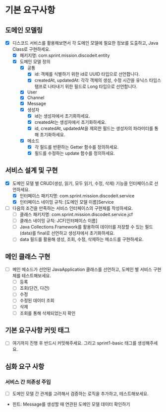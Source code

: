 # 기본 요구사항

## 도메인 모델링

- [x] 디스코드 서비스를 활용해보면서 각 도메인 모델에 필요한 정보를 도출하고, Java Class로 구현하세요.
    - [x] 패키지명: com.sprint.mission.discodeit.entity
    - [x] 도메인 모델 정의
        - [x] 공통
            - [x] id: 객체를 식별하기 위한 id로 UUID 타입으로 선언합니다.
            - [x] createdAt, updatedAt: 각각 객체의 생성, 수정 시간을 유닉스 타임스탬프로 나타내기 위한 필드로 Long 타입으로 선언합니다.
        - [x] User
        - [x] Channel
        - [x] Message
        - [x] 생성자
            - [x] id는 생성자에서 초기화하세요.
            - [x] createdAt는 생성자에서 초기화하세요.
            - [x] id, createdAt, updatedAt을 제외한 필드는 생성자의 파라미터를 통해 초기화하세요.
        - [x] 메소드
            - [x] 각 필드를 반환하는 Getter 함수를 정의하세요.
            - [x] 필드를 수정하는 update 함수를 정의하세요.

## 서비스 설계 및 구현

- [x] 도메인 모델 별 CRUD(생성, 읽기, 모두 읽기, 수정, 삭제) 기능을 인터페이스로 선언하세요.
    - [x] 인터페이스 패키지명: com.sprint.mission.discodeit.service
    - [x] 인터페이스 네이밍 규칙: [도메인 모델 이름]Service
- [ ] 다음의 조건을 만족하는 서비스 인터페이스의 구현체를 작성하세요.
    - [ ] 클래스 패키지명: com.sprint.mission.discodeit.service.jcf
    - [ ] 클래스 네이밍 규칙: JCF[인터페이스 이름]
    - [ ] Java Collections Framework를 활용하여 데이터를 저장할 수 있는 필드(data)를 final로 선언하고 생성자에서 초기화하세요.
    - [ ] data 필드를 활용해 생성, 조회, 수정, 삭제하는 메소드를 구현하세요.

## 메인 클래스 구현

- [ ] 메인 메소드가 선언된 JavaApplication 클래스를 선언하고, 도메인 별 서비스 구현체를 테스트해보세요.
    - [ ] 등록
    - [ ] 조회(단건, 다건)
    - [ ] 수정
    - [ ] 수정된 데이터 조회
    - [ ] 삭제
    - [ ] 조회를 통해 삭제되었는지 확인

## 기본 요구사항 커밋 태그

- [ ] 여기까지 진행 후 반드시 커밋해주세요. 그리고 sprint1-basic 태그를 생성해주세요.

## 심화 요구 사항

### 서비스 간 의존성 주입

- [ ] 도메인 모델 간 관계를 고려해서 검증하는 로직을 추가하고, 테스트해보세요.
- 힌트: Message를 생성할 때 연관된 도메인 모델 데이터 확인하기
